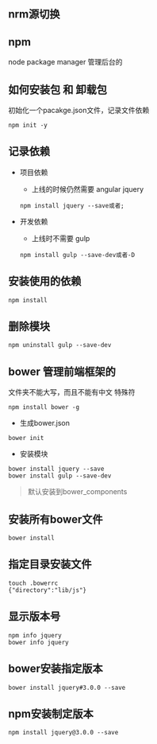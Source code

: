## nrm源切换
## npm 
node package manager 管理后台的 

## 如何安装包 和 卸载包
初始化一个pacakge.json文件，记录文件依赖
```
npm init -y
```

## 记录依赖

- 项目依赖
    - 上线的时候仍然需要 angular jquery
    
    ```
    npm install jquery --save或者;
    ```
- 开发依赖
    - 上线时不需要 gulp
    
    ```
    npm install gulp --save-dev或者-D
    ```

## 安装使用的依赖
```
npm install 
```

## 删除模块
```
npm uninstall gulp --save-dev
```

## bower 管理前端框架的
文件夹不能大写，而且不能有中文 特殊符
```
npm install bower -g
```
- 生成bower.json
```
bower init
```
- 安装模块
```
bower install jquery --save
bower install gulp --save-dev
```

> 默认安装到bower_components

## 安装所有bower文件
```
bower install 
```

## 指定目录安装文件
```
touch .bowerrc 
{"directory":"lib/js"}
```

## 显示版本号
```
npm info jquery
bower info jquery
```

## bower安装指定版本
```
bower install jquery#3.0.0 --save

```

## npm安装制定版本
```
npm install jquery@3.0.0 --save
```